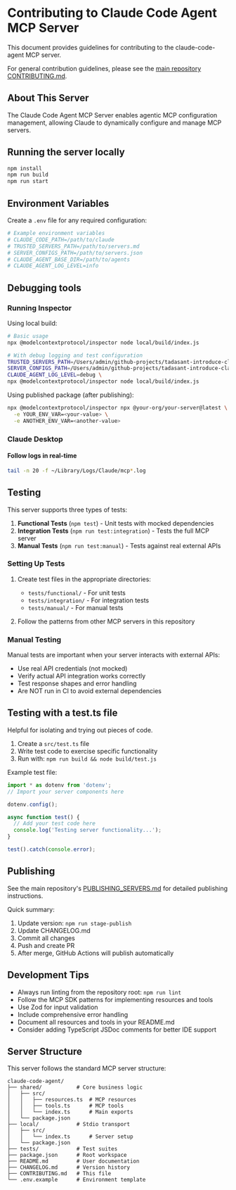 # Contributing to Claude Code Agent MCP Server

This document provides guidelines for contributing to the claude-code-agent MCP server.

For general contribution guidelines, please see the [main repository CONTRIBUTING.md](../../CONTRIBUTING.md).

## About This Server

The Claude Code Agent MCP Server enables agentic MCP configuration management, allowing Claude to dynamically configure and manage MCP servers.

## Running the server locally

```bash
npm install
npm run build
npm run start
```

## Environment Variables

Create a `.env` file for any required configuration:

```bash
# Example environment variables
# CLAUDE_CODE_PATH=/path/to/claude
# TRUSTED_SERVERS_PATH=/path/to/servers.md
# SERVER_CONFIGS_PATH=/path/to/servers.json
# CLAUDE_AGENT_BASE_DIR=/path/to/agents
# CLAUDE_AGENT_LOG_LEVEL=info
```

## Debugging tools

### Running Inspector

Using local build:

```bash
# Basic usage
npx @modelcontextprotocol/inspector node local/build/index.js

# With debug logging and test configuration
TRUSTED_SERVERS_PATH=/Users/admin/github-projects/tadasant-introduce-claude-code-agent-mcp/experimental/claude-code-agent/servers.md \
SERVER_CONFIGS_PATH=/Users/admin/github-projects/tadasant-introduce-claude-code-agent-mcp/experimental/claude-code-agent/servers.json \
CLAUDE_AGENT_LOG_LEVEL=debug \
npx @modelcontextprotocol/inspector node local/build/index.js
```

Using published package (after publishing):

```bash
npx @modelcontextprotocol/inspector npx @your-org/your-server@latest \
  -e YOUR_ENV_VAR=<your-value> \
  -e ANOTHER_ENV_VAR=<another-value>
```

### Claude Desktop

#### Follow logs in real-time

```bash
tail -n 20 -f ~/Library/Logs/Claude/mcp*.log
```

## Testing

This server supports three types of tests:

1. **Functional Tests** (`npm test`) - Unit tests with mocked dependencies
2. **Integration Tests** (`npm run test:integration`) - Tests the full MCP server
3. **Manual Tests** (`npm run test:manual`) - Tests against real external APIs

### Setting Up Tests

1. Create test files in the appropriate directories:
   - `tests/functional/` - For unit tests
   - `tests/integration/` - For integration tests
   - `tests/manual/` - For manual tests

2. Follow the patterns from other MCP servers in this repository

### Manual Testing

Manual tests are important when your server interacts with external APIs:

- Use real API credentials (not mocked)
- Verify actual API integration works correctly
- Test response shapes and error handling
- Are NOT run in CI to avoid external dependencies

## Testing with a test.ts file

Helpful for isolating and trying out pieces of code.

1. Create a `src/test.ts` file
2. Write test code to exercise specific functionality
3. Run with: `npm run build && node build/test.js`

Example test file:

```ts
import * as dotenv from 'dotenv';
// Import your server components here

dotenv.config();

async function test() {
  // Add your test code here
  console.log('Testing server functionality...');
}

test().catch(console.error);
```

## Publishing

See the main repository's [PUBLISHING_SERVERS.md](../docs/PUBLISHING_SERVERS.md) for detailed publishing instructions.

Quick summary:

1. Update version: `npm run stage-publish`
2. Update CHANGELOG.md
3. Commit all changes
4. Push and create PR
5. After merge, GitHub Actions will publish automatically

## Development Tips

- Always run linting from the repository root: `npm run lint`
- Follow the MCP SDK patterns for implementing resources and tools
- Use Zod for input validation
- Include comprehensive error handling
- Document all resources and tools in your README.md
- Consider adding TypeScript JSDoc comments for better IDE support

## Server Structure

This server follows the standard MCP server structure:

```
claude-code-agent/
├── shared/           # Core business logic
│   ├── src/
│   │   ├── resources.ts  # MCP resources
│   │   ├── tools.ts      # MCP tools
│   │   └── index.ts      # Main exports
│   └── package.json
├── local/            # Stdio transport
│   ├── src/
│   │   └── index.ts      # Server setup
│   └── package.json
├── tests/            # Test suites
├── package.json      # Root workspace
├── README.md         # User documentation
├── CHANGELOG.md      # Version history
├── CONTRIBUTING.md   # This file
└── .env.example      # Environment template
```
